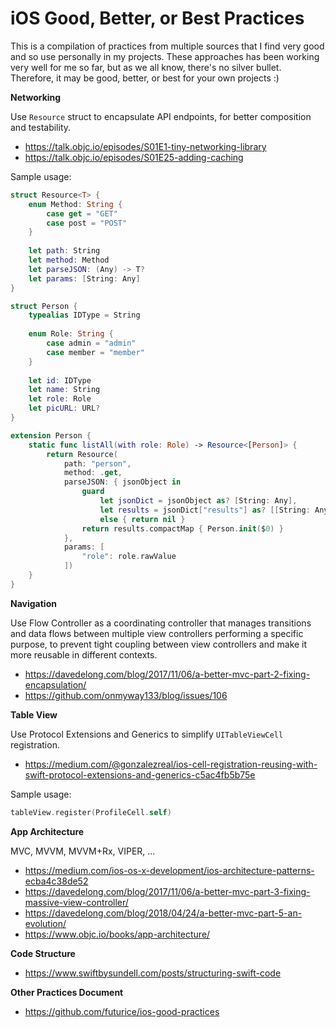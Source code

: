 # iOS Good, Better, or Best Practices

This is a compilation of practices from multiple sources that I find very good and so use personally in my projects. These approaches has been working very well for me so far, but as we all know, there's no silver bullet. Therefore, it may be good, better, or best for your own projects :)

**Networking**

Use `Resource` struct to encapsulate API endpoints, for better composition and testability.

* https://talk.objc.io/episodes/S01E1-tiny-networking-library
* https://talk.objc.io/episodes/S01E25-adding-caching

Sample usage:

```swift
struct Resource<T> {
    enum Method: String {
        case get = "GET"
        case post = "POST"
    }
    
    let path: String
    let method: Method
    let parseJSON: (Any) -> T?
    let params: [String: Any]
}
```

```swift
struct Person {
    typealias IDType = String
    
    enum Role: String {
        case admin = "admin"
        case member = "member"
    }
    
    let id: IDType
    let name: String
    let role: Role
    let picURL: URL?
}
```

```swift
extension Person {
    static func listAll(with role: Role) -> Resource<[Person]> {
        return Resource(
            path: "person",
            method: .get,
            parseJSON: { jsonObject in
                guard
                    let jsonDict = jsonObject as? [String: Any],
                    let results = jsonDict["results"] as? [[String: Any]]
                    else { return nil }
                return results.compactMap { Person.init($0) }
            },
            params: [
                "role": role.rawValue
            ])
    }
}
```


**Navigation**

Use Flow Controller as a coordinating controller that manages transitions and data flows between multiple view controllers performing a specific purpose, to prevent tight coupling between view controllers and make it more reusable in different contexts.

* https://davedelong.com/blog/2017/11/06/a-better-mvc-part-2-fixing-encapsulation/
* https://github.com/onmyway133/blog/issues/106

**Table View**

Use Protocol Extensions and Generics to simplify `UITableViewCell` registration.

* https://medium.com/@gonzalezreal/ios-cell-registration-reusing-with-swift-protocol-extensions-and-generics-c5ac4fb5b75e

Sample usage:

```swift
tableView.register(ProfileCell.self)
```

**App Architecture**

MVC, MVVM, MVVM+Rx, VIPER, ...

* https://medium.com/ios-os-x-development/ios-architecture-patterns-ecba4c38de52
* https://davedelong.com/blog/2017/11/06/a-better-mvc-part-3-fixing-massive-view-controller/
* https://davedelong.com/blog/2018/04/24/a-better-mvc-part-5-an-evolution/
* https://www.objc.io/books/app-architecture/

**Code Structure**

* https://www.swiftbysundell.com/posts/structuring-swift-code

**Other Practices Document**

* https://github.com/futurice/ios-good-practices
